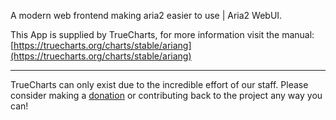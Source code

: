 A modern web frontend making aria2 easier to use | Aria2 WebUI.

This App is supplied by TrueCharts, for more information visit the manual: [https://truecharts.org/charts/stable/ariang](https://truecharts.org/charts/stable/ariang)

---

TrueCharts can only exist due to the incredible effort of our staff.
Please consider making a [donation](https://truecharts.org/about/sponsor) or contributing back to the project any way you can!
